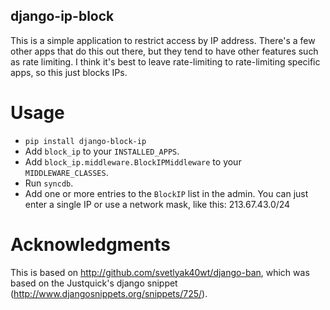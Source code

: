 django-ip-block
----------

This is a simple application to restrict access by IP address.  There's a few other apps that do this out there, but they tend to have other features such as rate limiting.  I think it's best to leave rate-limiting to rate-limiting specific apps, so this just blocks IPs.

Usage
=====

* `pip install django-block-ip`
* Add `block_ip` to your `INSTALLED_APPS`.
* Add `block_ip.middleware.BlockIPMiddleware` to your `MIDDLEWARE_CLASSES`.
* Run `syncdb`.
* Add one or more entries to the `BlockIP` list in the admin.
  You can just enter a single IP or use a network mask, like this: 213.67.43.0/24

Acknowledgments
===============

This is based on http://github.com/svetlyak40wt/django-ban, which was based on the Justquick's django snippet (http://www.djangosnippets.org/snippets/725/).
